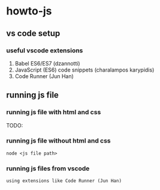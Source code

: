 # howto-js


## vs code setup

### useful vscode extensions
1. Babel ES6/ES7 (dzannotti)
2. JavaScript (ES6) code snippets (charalampos karypidis)
3. Code Runner (Jun Han) 
## running js file

### running js file with html and css
TODO:
### running js file without html and css
    node <js file path> 

### running js files from vscode
    using extensions like Code Runner (Jun Han)


